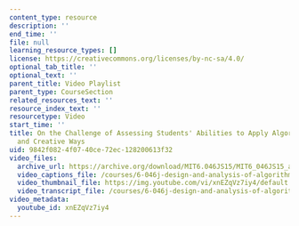 ```yaml
---
content_type: resource
description: ''
end_time: ''
file: null
learning_resource_types: []
license: https://creativecommons.org/licenses/by-nc-sa/4.0/
optional_tab_title: ''
optional_text: ''
parent_title: Video Playlist
parent_type: CourseSection
related_resources_text: ''
resource_index_text: ''
resourcetype: Video
start_time: ''
title: On the Challenge of Assessing Students' Abilities to Apply Algorithms in New
  and Creative Ways
uid: 9842f082-4f07-40ce-72ec-128200613f32
video_files:
  archive_url: https://archive.org/download/MIT6.046JS15/MIT6_046JS15_assessment_300k.mp4
  video_captions_file: /courses/6-046j-design-and-analysis-of-algorithms-spring-2015/e0b380205d0954abb9d9676adad034d8_xnEZqVz7iy4.vtt
  video_thumbnail_file: https://img.youtube.com/vi/xnEZqVz7iy4/default.jpg
  video_transcript_file: /courses/6-046j-design-and-analysis-of-algorithms-spring-2015/55d402a39ca1049f92af4682613ac351_xnEZqVz7iy4.pdf
video_metadata:
  youtube_id: xnEZqVz7iy4
---
```

